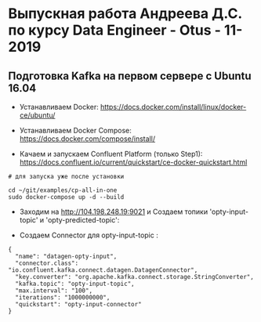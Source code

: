 # Выпускная работа Андреева Д.С. по курсу Data Engineer - Otus - 11-2019



## Подготовка Kafka на первом сервере с Ubuntu 16.04

* Устанавливаем Docker: https://docs.docker.com/install/linux/docker-ce/ubuntu/

* Устанавливаем Docker Compose: https://docs.docker.com/compose/install/

* Качаем и запускаем Confluent Platform (только Step1): https://docs.confluent.io/current/quickstart/ce-docker-quickstart.html
```
# для запуска уже после установки

cd ~/git/examples/cp-all-in-one
sudo docker-compose up -d --build

```


* Заходим на http://104.198.248.19:9021 и Создаем топики 'opty-input-topic' и 'opty-predicted-topic':

* Создаем Connector для opty-input-topic :
```
{
  "name": "datagen-opty-input",
  "connector.class": "io.confluent.kafka.connect.datagen.DatagenConnector",
  "key.converter": "org.apache.kafka.connect.storage.StringConverter",
  "kafka.topic": "opty-input-topic",
  "max.interval": "100",
  "iterations": "1000000000",
  "quickstart": "opty-input-connector"
}
```
